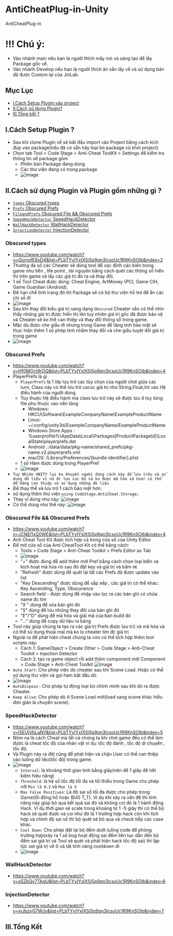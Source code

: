 # AntiCheatPlug-in-Unity
AntiCheatPlug-in
# !!! Chú ý:
+ Vào nhánh main nếu bạn là người thích mầy mò và sáng tạo để lấy Package gốc về.
+ Vào nhánh Develop nếu bạn là người thích ăn sẵn lấy về và sử dụng bản đã được Custom lại của JinLab.

## Mục Lục
- [I.Cách Setup Plugin vào project](#What)
- [II.Cách sử dụng Plugin?](#How)
- [III.Tổng kết  ?](#When)
<a name="What"></a>
## I.Cách Setup Plugin ?
+ Sau khi clone Plugin về sẽ bắt đầu import vào Project bằng cách kích đúp vào package(nếu đã có sẵn hãy loại bỏ package cũ khỏi project)
+ Chọn tab Tool > Code Stage > Anti-Cheat ToolKit > Settings để kiểm tra thông tin về package gồm 
  + Phiên bản Package đang dùng 
  + Các thư viện đang có trong package
  + ![image](https://user-images.githubusercontent.com/47918431/169299750-08d15a75-3760-4ef7-a0cb-2371270f780d.png)
<a name="How"></a>
## II.Cách sử dụng Plugin và Plugin gồm những gì ?
- [`types` Obscured types](#Obscuredtypes)
- [`Prefs` Obscured Prefs ](#ObscuredPrefs)
- [`FileandPrefs` Obscured File &&  Obscured Prefs ](#ObscuredFile)
- [`SpeedHackDetector` SpeedHackDetector](#SpeedHack)
- [`WallHackDetector` WallHackDetector ](#WallHackDetector)
- [`InjectionDetector` InjectionDetector](#InjectionDetector)
<a name="Obscuredtypes"></a>
### Obscured types
+ https://www.youtube.com/watch?v=QiznofE8xD4&list=PLbTYvIYxIXSj5p9qn3lcsoUc1R9KnSOIb&index=2
+ Thường đa số các Cheater sẽ dùng tool để xác định các biến trong game như tiền , life point , tài nguyên bằng cách quét các thông số hiển thị trên game và lấy các giá trị đó ra và thay đổi.
+ 1 số Tool Cheat được dùng: Cheat Engine, ArtMoney (PC), Game CIH, Game Guardian (Android).
+ Để hạn chế tình trạng đó thì Package sẽ có bộ thư viện hỗ trợ để ẩn các chỉ số đi 
+ ![image](https://user-images.githubusercontent.com/47918431/169303770-640c80e2-67fc-46be-a7a0-522a039621f1.png)
+ Sau khi thay đổi kiểu giá trị sang dạng `Obscured` Cheater vẫn có thể nhìn thấy những giá trị được hiển thị lên tuy nhiên giá trị gốc đã được bảo vệ và Cheater sẽ ko thể can thiệp và thay đổi thông số trong game.
+ Mặc dù được che giấu đi nhưng trong Game để tăng tính bảo mật sẽ thực hiện thêm 1 số phép tính nhằm thay đổi và che giấu tuyệt đối giá trị trong game
+ ![image](https://user-images.githubusercontent.com/47918431/169311314-b7cd45a2-d69b-4284-808d-8b6c88181e0b.png)

<a name="ObscuredPrefs"></a>
### Obscured Prefs
+ https://www.youtube.com/watch?v=Hf0MOct9rDQ&list=PLbTYvIYxIXSj5p9qn3lcsoUc1R9KnSOIb&index=4
+ PlayerPrefs là gì
  + `PlayerPrefs` là 1 lớp lưu trữ các tùy chọn của người chơi giữa các turn, Class này có thể lưu trữ cacsc giá trị như String,Float,Int vào Hệ điều hành của người dùng.
  + Tùy thuộc Hệ điều hành mà class lưu trữ này sẽ được lưu ở tùy từng file phụ thuộc vào nền tảng
    + Windows: HKCU\Software\ExampleCompanyName\ExampleProductName 
    + Linux: ~/.config/unity3d/ExampleCompanyName/ExampleProductName
    + Windows Store Apps : %userprofile%\AppData\Local\Packages\[ProductPackageId]\LocalState\playerprefs.dat
    + Android :  /data/data/pkg-name/shared_prefs/pkg-name.v2.playerprefs.xml
    + macOS: /Library/Preferences/[bundle identifier].plist
  + 1 số Hàm được dùng trong PlayerPref
  + ![image](https://user-images.githubusercontent.com/47918431/169842335-4229b47d-0991-40bf-a291-2deffb446746.png)
 + `Tuy Nhiên UNITY lại ko khuyến người dùng cách này để lưu trữu và sử dụng dữ liệu vì nó đc lưu cục bộ và ko được mã hóa và User có thể dễ dàng can thiệp và sử dụng những dữ liệu`
 + Để thay thế và lưu trữ 1 cách bảo mật hơn:
  + sử dụng thêm thư viện `using CodeStage.AntiCheat.Storage;`
  + Thay vì dùng như này:
    ![image](https://user-images.githubusercontent.com/47918431/170180888-a28cee0c-71fb-46ca-a3b1-38a8c9e65815.png)
  + Có thể dùng như thế này:
    ![image](https://user-images.githubusercontent.com/47918431/170182337-4d96777f-5109-4830-a5d9-c62fc7858e5c.png)
<a name="ObscuredFile"></a>
### Obscured File &&  Obscured Prefs
+ https://www.youtube.com/watch?v=JCNEl1xQ0WE&list=PLbTYvIYxIXSj5p9qn3lcsoUc1R9KnSOIb&index=4
+ Anti Cheat Tool Kit được tích hợp cả trong cửa sổ của Unity Editor
+ Để mở cửa sổ của Anti CheatTool Kit có thể bằng cách:
  + Tools > Code Stage > Anti-Cheat Toolkit > Prefs Editor as Tab
  + ![image](https://user-images.githubusercontent.com/47918431/170267352-5123467e-25bb-4ebe-9a0e-bec6760e9f7c.png)
  + "+" được đùng để add thêm mới Pref bằng cách chọn loại biến và kích hoạt mã hóa nó sau đó đặt key và giá trị và bấm `OK`
  + "Refresh" được dùng để quét lại tất các Prefs đã được update vào list
  + "Key Descending" được dùng để sắp xếp , các giá trị có thể khác: Key Ascending, Type, Obscurance
  + Search field - được dùng để nhập vào lọc ra các bản ghi có chứa name đc tìm
  + "X " dùng để xóa bản ghi đó
  + "S" dùng để lưu những thay đổi của bản ghi đó
  + "E"/"D" dùng để mã hóa và giải mã của bản build đó
  + "..." dùng để copy dữ liệu ra bảng
+ Tool này giúp chúng ta tạo ra các giá trị Prefs được lưu trữ và mã hóa và có thể sử dụng thoải mái mà ko lo cheater tìm đc giá trị
+ Ngoài ra để phát hiện cheat chúng ta còn có thể tích hợp thêm tool scripts này:
  + Cách 1: GameObject > Create Other > Code Stage > Anti-Cheat Toolkit > Injection Detector
  + Cách 2: tạo ra game object rồi add thêm component mới Component > Code Stage > Anti-Cheat Toolkit
  ![image](https://user-images.githubusercontent.com/47918431/170865789-0e94db28-9c6d-4562-bc10-d46a11baae7f.png)
+ `Auto Start`: Cho phép việc dò cheater sau khi Scene Load. Hoặc có thể sử dụng thư viện và gọi hàm bắt đầu dò
+ ![image](https://user-images.githubusercontent.com/47918431/170866028-1a3243e7-e1e3-432e-b665-bfe0cb82d9cc.png)
+ `AutoDispose` : Cho phép tự động loại bỏ chính mình sau khi dò ra được Cheater.
+ `Keep Alive`: Cho phép dò ở Scene Load mới(load sang scene khác hiểu đơn giản là chuyển scene).
<a name="SpeedHack"></a>
### SpeedHackDetector
+ https://www.youtube.com/watch?v=I5EUjVbLaNY&list=PLbTYvIYxIXSj5p9qn3lcsoUc1R9KnSOIb&index=5
+ Nôm na là cách Cheat mà tất cả chúng ta khi chơi game đều có thể làm được là cheat tốc độ của nhân vật ví dụ: tốc độ đánh , tốc độ di chuyển , tốc độ.
+ Và Plugin này ra đời cũng để phát hiện và chặn User có thể can thiệp vào luồng dữ liệu(tốc độ) trong game.
+ ![image](https://user-images.githubusercontent.com/47918431/171194223-c48bf7d6-de2c-4122-ac4a-605586449a7b.png)
  + `Interval`: là khoảng thời gian tính bằng giây(nên để 1 giây để tiết kiệm hiệu năng)
  + `Threshold`: là hệ số tốc độ tối đa và tối thiểu trong Game cho phép với `Min là 0.2` và `Max là 5`
  + `Max False Positives`: Là độ sai số tối đa được cho phép trong Game(lỗi đồng hồ hoặc BUG T_T). Ví dụ khi xảy ra vấn đề thì tính năng này giúp bỏ qua kết quả sai đó và không coi đó là 1 hành động Hack. Ví dụ thời gian sẽ scale trong khoảng từ 1 -5 giây thì có thể bộ hack sẽ quét được và coi như đó là 1 trường hợp hack còn khi tích hợp và chỉnh độ sai số thì bộ quét sẽ bỏ qua và check tiếp các case khác.
  + `Cool Down`: Cho phép đặt lại bộ đếm dưới luồng code để phòng trường hợp(xảy ra 1 số bug hoạt động sai đếm liên tục dẫn đến bộ đếm sai giá trị và Tool sẽ quét và phát hiện hack tốc độ sai) thì lập tức set giá trị về 0 và tắt tính năng cooldown đi
  + ![image](https://user-images.githubusercontent.com/47918431/171207010-e3a302c0-bf50-4c82-a13f-eac6d1683ddc.png)

<a name="WallHackDetector"></a>
### WallHackDetector
+ https://www.youtube.com/watch?v=xSZkQv7TAgU&list=PLbTYvIYxIXSj5p9qn3lcsoUc1R9KnSOIb&index=6
<a name="InjectionDetector"></a>
### InjectionDetector
+ https://www.youtube.com/watch?v=xrJbzvG7WJo&list=PLbTYvIYxIXSj5p9qn3lcsoUc1R9KnSOIb&index=7

<a name="When"></a>
## III.Tổng Kết

